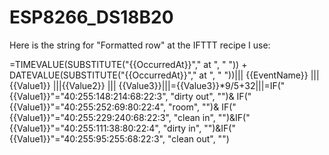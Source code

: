 # ESP8266_DS18B20

Here is the string for "Formatted row" at the IFTTT recipe I use:

=TIMEVALUE(SUBSTITUTE("{{OccurredAt}}"," at ", " ")) + DATEVALUE(SUBSTITUTE("{{OccurredAt}}"," at ", " "))||| {{EventName}} ||| {{Value1}} |||{{Value2}} ||| {{Value3}}|||={{Value3}}*9/5+32|||=IF("{{Value1}}"="40:255:148:214:68:22:3", "dirty out", "")& IF("{{Value1}}"="40:255:252:69:80:22:4", "room", "")& IF("{{Value1}}"="40:255:229:240:68:22:3", "clean in", "")&IF("{{Value1}}"="40:255:111:38:80:22:4", "dirty in", "")&IF("{{Value1}}"="40:255:95:255:68:22:3", "clean out", "")
